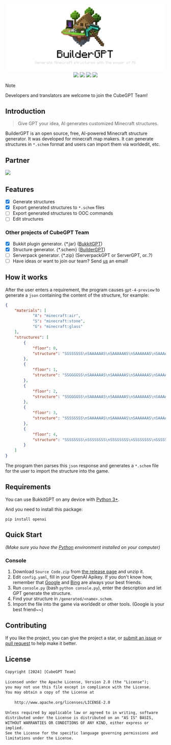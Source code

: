<div align="center">
<img src="https://github.com/Zhou-Shilin/picx-images-hosting/blob/master/buildergpt-logo.jpeg?raw=true"/> 
<img src="https://img.shields.io/badge/Builder-GPT-blue">
<a href="https://github.com/CubeGPT/BuilderGPT/pulls"><img src="https://img.shields.io/badge/PRs-welcome-20BF20"></a>
<img src="https://img.shields.io/badge/License-Apache-red">
<a href="https://crowdin.com/project/bukkitgpt"><img src="https://img.shields.io/badge/i18n-Crowdin-darkblue"></a>
<!-- <p>English | <a href="https://github.com/CubeGPT/BukkitGPT/blob/master/README-zh_cn.md">简体中文</a></p> -->
<br/>
</div>

> [!NOTE]
> Developers and translators are welcome to join the CubeGPT Team!

## Introduction
> Give GPT your idea, AI generates customized Minecraft structures.

BuilderGPT is an open source, free, AI-powered Minecraft structure generator. It was developed for minecraft map makers. It can generate structures in `*.schem` format and users can import them via worldedit, etc.

## Partner
[![](https://www.bisecthosting.com/partners/custom-banners/c37f58c7-c49b-414d-b53c-1a6e1b1cff71.webp)](https://bisecthosting.com/cubegpt)

## Features

- [x] Generate structures
- [x] Export generated structures to `*.schem` files
- [ ] Export generated structures to OOC commands
- [ ] Edit structures

### Other projects of CubeGPT Team
- [x] Bukkit plugin generator. {*.jar} ([BukkitGPT](https://github.com/CubeGPT/BukkitGPT))
- [x] Structure generator. {*.schem} ([BuilderGPT](https://github.com/CubeGPT/BuilderGPT))
- [ ] Serverpack generator. {*.zip} (ServerpackGPT or ServerGPT, or..?)
- [ ] Have ideas or want to join our team? Send [us](mailto:admin@baimoqilin.top) an email!

## How it works

After the user enters a requirement, the program causes `gpt-4-preview` to generate a `json` containing the content of the structure, for example:
```json
{
    "materials": [
            "A": "minecraft:air",
            "S": "minecraft:stone",
            "G": "minecraft:glass"
    ],
    "structures": [
        {
            "floor": 0,
            "structure": "SSSSSSSS\nSAAAAAAS\nSAAAAAAS\nSAAAAAAS\nSAAAAAAS\nSAAAAAAS\nSAAAAAAS\nSAAAAAAS\nSAAAAAAS\nSSSSSSSS"
        },
        {
            "floor": 1,
            "structure": "SSGGGGSS\nSAAAAAAS\nSAAAAAAS\nSAAAAAAS\nSAAAAAAS\nSAAAAAAS\nSAAAAAAS\nSAAAAAAS\nSAAAAAAS\nSSSSSSSS"
        },
        {
            "floor": 2,
            "structure": "SSGGGGSS\nSAAAAAAS\nSAAAAAAS\nSAAAAAAS\nSAAAAAAS\nSAAAAAAS\nSAAAAAAS\nSAAAAAAS\nSAAAAAAS\nSSSSSSSS"
        },
        {
            "floor": 3,
            "structure": "SSSSSSSS\nSAAAAAAS\nSAAAAAAS\nSAAAAAAS\nSAAAAAAS\nSAAAAAAS\nSAAAAAAS\nSAAAAAAS\nSAAAAAAS\nSSSSSSSS"
        },
        {
            "floor": 4,
            "structure": "SSSSSSSS\nSSSSSSSS\nSSSSSSSS\nSSSSSSSS\nSSSSSSSS\nSSSSSSSS\nSSSSSSSS\nSSSSSSSS\nSSSSSSSS\nSSSSSSSS\n"
        }
    ]
}
```
The program then parses this `json` response and generates a `*.schem` file for the user to import the structure into the game.

## Requirements
You can use BukkitGPT on any device with [Python 3+](https://www.python.org/).  

And you need to install this package:
```
pip install openai
```

## Quick Start

*(Make sure you have the [Python](https://www.python.org) environment installed on your computer)*

### Console
1. Download `Source Code.zip` from [the release page]([https:///](https://github.com/CubeGPT/BuilderGPT/releases)) and unzip it.
2. Edit `config.yaml`, fill in your OpenAI Apikey. If you don't know how, remember that [Google](https://www.google.com/) and [Bing](https://www.bing.com/) are always your best friends.
3. Run `console.py` (bash `python console.py`), enter the description and let GPT generate the structure.
4. Find your structure in `/generated/<name>.schem`.
5. Import the file into the game via worldedit or other tools. (Google is your best friend~~)

## Contributing
If you like the project, you can give the project a star, or [submit an issue](https://github.com/CubeGPT/BuilderGPT/issues) or [pull request](https://github.com/CubeGPT/BuilderGPT/pulls) to help make it better.

## License
```
Copyright [2024] [CubeGPT Team]

Licensed under the Apache License, Version 2.0 (the "License");
you may not use this file except in compliance with the License.
You may obtain a copy of the License at

    http://www.apache.org/licenses/LICENSE-2.0

Unless required by applicable law or agreed to in writing, software
distributed under the License is distributed on an "AS IS" BASIS,
WITHOUT WARRANTIES OR CONDITIONS OF ANY KIND, either express or implied.
See the License for the specific language governing permissions and
limitations under the License.
```

